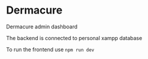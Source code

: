 # Dermacure
Dermacure admin dashboard

The backend is connected to personal xampp database

To run the frontend use `npm run dev`
